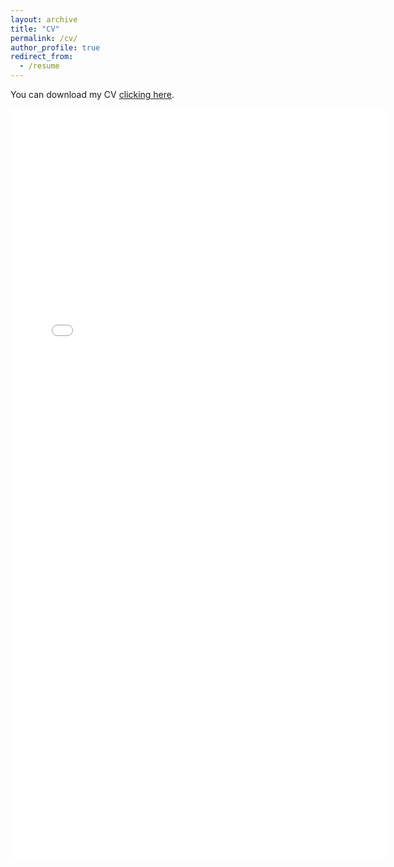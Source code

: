 ```yaml
---
layout: archive
title: "CV"
permalink: /cv/
author_profile: true
redirect_from:
  - /resume
---
```


You can download my CV [clicking here](https://deangelisa.github.io/files/CV_DeAngelis.pdf).  

<embed src="{{ site.baseurl }}/files/CV_DeAngelis.pdf" width="600" height="1200" type='application/pdf'>
